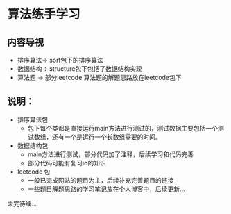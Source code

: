 # 算法练手学习
## 内容导视
* 排序算法-> sort包下的排序算法
* 数据结构-> structure包下包括了数据结构实现
* 算法题 -> 部分leetcode 算法题的解题思路放在leetcode包下

## 说明：
* 排序算法包
  * 包下每个类都是直接运行main方法进行测试的，测试数据主要包括一个测试数组，还有一个是运行一个长数组需要的时间。
* 数据结构包
  * main方法进行测试，部分代码加了注释，后续学习和代码完善
  * 部分代码可能有复习io的知识
* leetcode 包
  * 一般已完成网站的题目为主，后续补充完善题目的链接
  * 一些题目解题思路的学习笔记放在个人博客中，后续更新...  

未完待续...